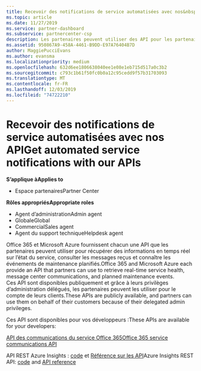 ```yaml
---
title: Recevoir des notifications de service automatisées avec nos&nbsp;API | Espace partenaires
ms.topic: article
ms.date: 11/27/2019
ms.service: partner-dashboard
ms.subservice: partnercenter-csp
description: Les partenaires peuvent utiliser des API pour les partenaires Office 365 et Microsoft Azure pour l’intégrité du service en temps réel, les communications du centre de messages et les événements de maintenance planifiée.
ms.assetid: 950867A9-458A-4461-B9DD-E97A76404B7D
author: MaggiePucciEvans
ms.author: evansma
ms.localizationpriority: medium
ms.openlocfilehash: 632d6ee1806638040ee1e08e1eb715d517a0c3b2
ms.sourcegitcommit: c793c1b61f50fc0b0a12c95cedd9f57b31703093
ms.translationtype: MT
ms.contentlocale: fr-FR
ms.lasthandoff: 12/03/2019
ms.locfileid: "74722210"
---
```

# <a name="get-automated-service-notifications-with-our-apis"></a><span data-ttu-id="358b2-103">Recevoir des notifications de service automatisées avec nos API</span><span class="sxs-lookup"><span data-stu-id="358b2-103">Get automated service notifications with our APIs</span></span>

<span data-ttu-id="358b2-104">**S’applique à**</span><span class="sxs-lookup"><span data-stu-id="358b2-104">**Applies to**</span></span>

-  <span data-ttu-id="358b2-105">Espace partenaires</span><span class="sxs-lookup"><span data-stu-id="358b2-105">Partner Center</span></span>

<span data-ttu-id="358b2-106">**Rôles appropriés**</span><span class="sxs-lookup"><span data-stu-id="358b2-106">**Appropriate roles**</span></span>

- <span data-ttu-id="358b2-107">Agent d’administration</span><span class="sxs-lookup"><span data-stu-id="358b2-107">Admin agent</span></span>
- <span data-ttu-id="358b2-108">Globale</span><span class="sxs-lookup"><span data-stu-id="358b2-108">Global</span></span> 
- <span data-ttu-id="358b2-109">Commercial</span><span class="sxs-lookup"><span data-stu-id="358b2-109">Sales agent</span></span>
- <span data-ttu-id="358b2-110">Agent du support technique</span><span class="sxs-lookup"><span data-stu-id="358b2-110">Helpdesk agent</span></span>

<span data-ttu-id="358b2-111">Office 365 et Microsoft Azure fournissent chacun une API que les partenaires peuvent utiliser pour récupérer des informations en temps réel sur l’état du service, consulter les messages reçus et connaître les événements de maintenance planifiés.</span><span class="sxs-lookup"><span data-stu-id="358b2-111">Office 365 and Microsoft Azure each provide an API that partners can use to retrieve real-time service health, message center communications, and planned maintenance events.</span></span> <span data-ttu-id="358b2-112">Ces&nbsp;API sont disponibles publiquement et grâce à leurs privilèges d’administration délégués, les partenaires peuvent les utiliser pour le compte de leurs clients.</span><span class="sxs-lookup"><span data-stu-id="358b2-112">These APIs are publicly available, and partners can use them on behalf of their customers because of their delegated admin privileges.</span></span>

<span data-ttu-id="358b2-113">Ces&nbsp;API sont disponibles pour vos développeurs&nbsp;:</span><span class="sxs-lookup"><span data-stu-id="358b2-113">These APIs are available for your developers:</span></span>

[<span data-ttu-id="358b2-114">API des communications du service Office 365</span><span class="sxs-lookup"><span data-stu-id="358b2-114">Office 365 service communications API</span></span>](https://go.microsoft.com/fwlink/p/?LinkId=616899)

<span data-ttu-id="358b2-115">API REST Azure Insights : [code](https://go.microsoft.com/fwlink/p/?LinkId=617299) et [Référence sur les API](https://go.microsoft.com/fwlink/p/?LinkId=617300)</span><span class="sxs-lookup"><span data-stu-id="358b2-115">Azure Insights REST API: [code](https://go.microsoft.com/fwlink/p/?LinkId=617299) and [API reference](https://go.microsoft.com/fwlink/p/?LinkId=617300)</span></span>

 

 



